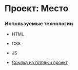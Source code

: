 # Проект: Место

### Используемые технологии

* HTML
* CSS
* JS


* [Ссылка на готовый проект](https://osmini.github.io/mesto/)
